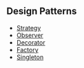 ## Design Patterns

* [Strategy](/src/main/java/com/patterns/Strategy)
* [Observer](/src/main/java/com/patterns/Observer)
* [Decorator](/src/main/java/com/patterns/Decorator)
* [Factory](/src/main/java/com/patterns/Factory)
* [Singleton](/src/main/java/com/patterns/Singleton)
<!--* [Command](/src/main/java/com/patterns/Command)
* [Adapter](/src/main/java/com/patterns/Adapter)
* [Facade](/src/main/java/com/patterns/Facade)
-->